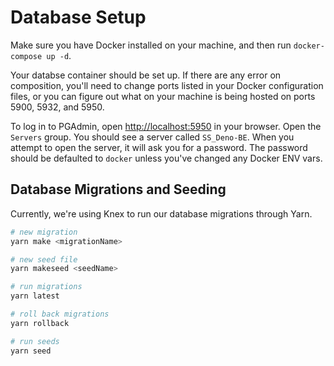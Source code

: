 # Database Setup

Make sure you have Docker installed on your machine, and then run `docker-compose up -d`.

Your databse container should be set up. If there are any error on composition, you'll need to change ports listed in your Docker configuration files, or you can figure out what on your machine is being hosted on ports 5900, 5932, and 5950.

To log in to PGAdmin, open [http://localhost:5950](http://localhost:5950) in your browser. Open the `Servers` group. You should see a server called `SS_Deno-BE`. When you attempt to open the server, it will ask you for a password. The password should be defaulted to `docker` unless you've changed any Docker ENV vars.

## Database Migrations and Seeding

Currently, we're using Knex to run our database migrations through Yarn.

```bash
# new migration
yarn make <migrationName>

# new seed file
yarn makeseed <seedName>

# run migrations
yarn latest

# roll back migrations
yarn rollback

# run seeds
yarn seed
```
